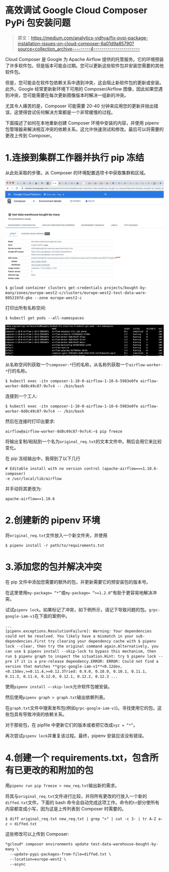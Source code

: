 # 高效调试 Google Cloud Composer PyPi 包安装问题

> 原文：<https://medium.com/analytics-vidhya/fix-pypi-package-installation-issues-on-cloud-composer-6a01d9a85790?source=collection_archive---------4----------------------->

Cloud Composer 是 Google 为 Apache Airflow 提供的托管服务。它的环境预装了许多软件包，但是版本可能会过期。您可以更新这些软件包并安装您需要的其他软件包。

但是，您可能会在软件包依赖关系中遇到冲突，这会阻止新软件包的更新或安装。此外，Google 经常更新新环境下可用的 Composer/Airflow 图像，因此如果您遇到冲突，您可能需要在每次更新图像版本时解决一组新的冲突。

尤其令人痛苦的是，Composer 可能需要 20-40 分钟来应用您的更新并抛出错误，这使得尝试任何解决方案都是一个非常缓慢的过程。

下面描述了如何在本地重新创建 Composer 环境中安装的内容，并使用 pipenv 包管理器来解决相互冲突的依赖关系。这允许快速测试和修改。最后可以将需要的更改上传到 Composer。

# 1.连接到集群工作器并执行 pip 冻结

从此处采取的步骤。从 Composer 的环境配置选项卡中获取集群和区域。

![](img/7bf4cea06294752991177eb049157fda.png)

```
$ gcloud container clusters get-credentials projects/bought-by-many/zones/europe-west2-c/clusters/europe-west2-test-data-ware-8052197d-gke --zone europe-west2-c
```

打印出所有名称空间:

```
$ kubectl get pods --all-namespaces
```

![](img/92ccd44f914b85111b623f14df25ac1b.png)

从名称空间列获取一个`composer-*`行的名称，从名称列获取一个`airflow-worker-*`行的名称。

```
$ kubectl exec -itn composer-1-10-0-airflow-1-10-6-5983e0fe airflow-worker-8d8c49c87-9v7c4 -- /bin/bash
```

连接到一个工人:

```
$ kubectl exec -itn composer-1-10-0-airflow-1-10-6-5983e0fe airflow-worker-8d8c49c87-9v7c4 -- /bin/bash
```

然后在连接时打印出要求:

```
airflow@airflow-worker-8d8c49c87-9v7c4:~$ pip freeze
```

将输出复制/粘贴到一个名为`original_req.txt`的文本文件中。稍后会用它来比较变化。

在 pip 冻结输出中，我得到了以下几行

```
# Editable install with no version control (apache-airflow===1.10.6-composer) 
-e /usr/local/lib/airflow
```

并手动将其更改为:

```
apache-airflow==1.10.6 
```

# 2.创建新的 pipenv 环境

将`original_req.txt`文件放入一个新文件夹，并使用

```
$ pipenv install -r path/to/requirements.txt 
```

# 3.添加您的包并解决冲突

在 pip 文件中添加您需要的额外的包，并更新需要它的预安装包的版本号。

在这里使用`my-package= “*”`或`my-package= “>=1.2.0”`有助于更容易地解决冲突。

试试`pipenv lock`。如果标记了冲突，如下例所示，请记下导致问题的包。`grpc-google-iam-v1`在下面的案例中。

```
...
[pipenv.exceptions.ResolutionFailure]: Warning: Your dependencies could not be resolved. You likely have a mismatch in your sub-dependencies.First try clearing your dependency cache with $ pipenv lock --clear, then try the original command again.Alternatively, you can use $ pipenv install --skip-lock to bypass this mechanism, then run $ pipenv graph to inspect the situation.Hint: try $ pipenv lock --pre if it is a pre-release dependency.ERROR: ERROR: Could not find a version that matches **grpc-google-iam-v1**<0.12dev,<0.13dev,>=0.11.4,>=0.12.3Tried: 0.9.0, 0.10.0, 0.10.1, 0.11.1, 0.11.3, 0.11.4, 0.12.0, 0.12.1, 0.12.2, 0.12.3 ...
```

使用`pipenv install —-skip-lock`允许软件包被安装。

然后使用`pipenv graph > graph.txt`输出依赖列表。

在`graph.txt`文件中搜索发布包(例如`grpc-google-iam-v1`)。寻找使用它的包，这些包具有导致冲突的依赖关系。

对于那些包，在 pipfile 中更新它们的版本或者把它改成`xyz = “*”`。

再次尝试`pipenv lock`并重复该过程。最终，pipenv 安装应该没有错误。

# 4.创建一个 requirements.txt，包含所有已更改的和附加的包

用`pipenv run pip freeze > new_req.txt`输出新的需求。

将其与`original_req.txt`文件进行比较，并将所有更改的行放入一个新的`diffed.txt`文件。下面的 bash 命令会自动完成这项工作。命令的`tr`部分使所有内容都变成小写，因为这是上传列表到 Composer 时需要的。

```
$ diff original_req.txt new_req.txt | grep ">" | cut -c 3- | tr A-Z a-z > diffed.txt
```

这些修改可以上传到 Composer:

```
*gcloud* composer environments update test-data-warehouse-bought-by-many \
  --update-pypi-packages-from-file=diffed.txt \
  --location=europe-west2 \
  --async
```